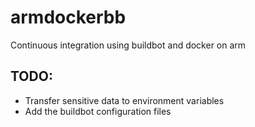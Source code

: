 # armdockerbb
Continuous integration using buildbot and docker on arm
## TODO:
- Transfer sensitive data to environment variables
- Add the buildbot configuration files
